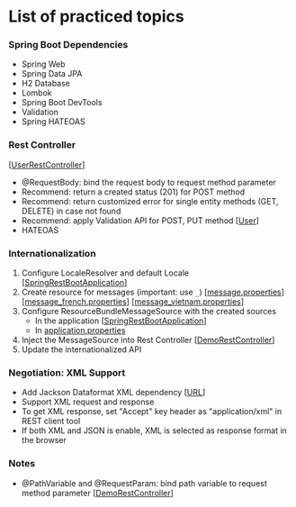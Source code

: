 # List of practiced topics

### Spring Boot Dependencies
- Spring Web
- Spring Data JPA
- H2 Database
- Lombok
- Spring Boot DevTools
- Validation
- Spring HATEOAS

### Rest Controller
[[UserRestController]()]
- @RequestBody: bind the request body to request method parameter 
- Recommend: return a created status (201) for POST method 
- Recommend: return customized error for single entity methods (GET, DELETE) in case not found
- Recommend: apply Validation API for POST, PUT method 
[[User]()]
- HATEOAS

### Internationalization
1. Configure LocaleResolver and default Locale 
[[SpringRestBootApplication]()]
2. Create resource for messages (important: use ```_```) 
[[message.properties]()] [[message_french.properties]()] [[message_vietnam.properties]()]
3. Configure ResourceBundleMessageSource with the created sources 
   - In the application 
[[SpringRestBootApplication]()]
   - In 
[application.properties]()
4. Inject the MessageSource into Rest Controller 
[[DemoRestController]()]
5. Update the internationalized API

### Negotiation: XML Support
- Add Jackson Dataformat XML dependency 
[[URL](https://mvnrepository.com/artifact/com.fasterxml.jackson.dataformat/jackson-dataformat-xml)]
- Support XML request and response
- To get XML response, set "Accept" key header as "application/xml" in REST client tool
- If both XML and JSON is enable, XML is selected as response format in the browser
### Notes
- @PathVariable and @RequestParam: bind path variable to request method parameter 
[[DemoRestController]()]

